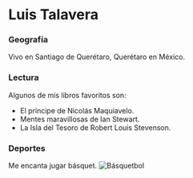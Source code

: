 # Luis Talavera

### Geografía

Vivo en Santiago de Querétaro, Querétaro en México.

### Lectura

Algunos de mis libros favoritos son:
- El príncipe de Nicolás Maquiavelo.
- Mentes maravillosas de Ian Stewart.
- La Isla del Tesoro de Robert Louis Stevenson.

### Deportes

Me encanta jugar básquet.
![Básquetbol](https://a2.espncdn.com/combiner/i?img=%2Fphoto%2F2016%2F0111%2Fr43077_1296x729_16%2D9.jpg)

